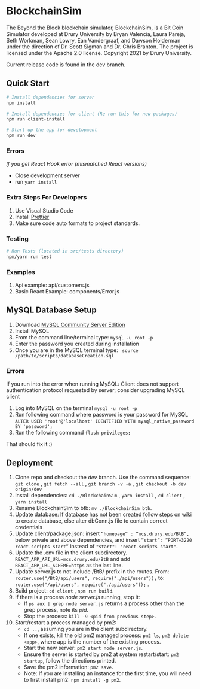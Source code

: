 <!-- @format -->

# BlockchainSim

The Beyond the Block blockchain simulator, BlockchainSim, is a Bit Coin Simulator developed at Drury University by Bryan Valencia, Laura Pareja, Seth Workman, Sean Lowry, Ean Vandergraaf, and Dawson Holderman under the direction of Dr. Scott Sigman and Dr. Chris Branton.  The project is licensed under the Apache 2.0 license.  Copyright 2021 by Drury University.

Current release code is found in the dev branch.

## Quick Start

```bash
# Install dependencies for server
npm install

# Install dependencies for client (Re run this for new packages)
npm run client-install

# Start up the app for development
npm run dev
```

### Errors
_If you get React Hook error (mismatched React versions)_
- Close development server
- run ```yarn install```

### Extra Steps For Developers 

1. Use Visual Studio Code
2. Install [Prettier](https://marketplace.visualstudio.com/items?itemName=esbenp.prettier-vscode)
3. Make sure code auto formats to project standards.

### Testing

```bash
# Run Tests (located in src/tests directory)
npm/yarn run test
```

### Examples

1. Api example: api/customers.js
2. Basic React Example: components/Error.js

## MySQL Database Setup

1. Download [MySQL Community Server Edition](https://dev.mysql.com/downloads/mysql/)
2. Install MySQL
3. From the command line/terminal type: ```mysql -u root -p```
4. Enter the password you created during installation
5. Once you are in the MySQL terminal type: ``` source /path/to/scripts/databaseCreation.sql```

### Errors
If you run into the error when running MySQL: Client does not support authentication protocol requested by server; consider upgrading MySQL client
1. Log into MySQL on the terminal ```mysql -u root -p```
2. Run following command where password is your password for MySQL ```ALTER USER 'root'@'localhost' IDENTIFIED WITH mysql_native_password BY 'password';```
3. Run the following command ```flush privileges;```

That should fix it :)

## Deployment

1. Clone repo and checkout the *dev* branch. Use the command sequence: ```git clone``` , ```git fetch --all``` , ```git branch -v -a``` , ```git checkout -b dev origin/dev```
2. Install dependencies: ```cd ./BlockchainSim``` , ```yarn install``` , ```cd client``` , ```yarn install```
3. Rename BlockchainSim to btb: ```mv ./BlockchainSim btb```.
4. Update database: If database has not been created follow steps on wiki to create database, else alter dbConn.js file to contain correct credentials
5. Update client/package.json: insert ```“homepage” : “mcs.drury.edu/BtB”,``` below private and above dependencies, and insert ```“start”: “PORT=3220 react-scripts start”``` instead of ```"start": "react-scripts start"```.
6. Update the .env file in the client subdirectory. ```REACT_APP_API_URL=mcs.drury.edu/BtB``` and add ```REACT_APP_URL_SCHEME=https``` as the last line.
7. Update server.js to not include /BtB/ prefix in the routes. From: ```router.use("/BtB/api/users", require("./api/users"));``` to: ```router.use("/api/users", require("./api/users"));``` .
8. Build project: ```cd client``` , ```npm run build```.
9. If there is a process *node server.js* running, stop it:
    *  If ```ps aux | grep node server.js``` returns a process other than the grep process, note its *pid*.
    *  Stop the process: ```kill -9 <pid from previous step>```.
10. Start/restart a process managed by pm2: 
    *  ```cd ..```, assuming you are in the client subdirectory.
    *  If one exists, kill the old pm2 managed process: ```pm2 ls```, ```pm2 delete <app>```, where app is the number of the existing process.
    *  Start the new server:  ```pm2 start node server.js```.
    *  Ensure the server is started by pm2 at system restart/start: ```pm2 startup```, follow the directions printed.
    *  Save the pm2 information: ```pm2 save```.
    *  Note:  If you are installing an instance for the first time, you will need to first install pm2: ```npm install -g pm2```.
